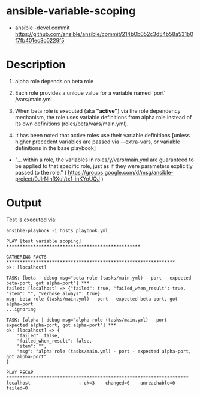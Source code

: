 ansible-variable-scoping
========================

- ansible -devel commit https://github.com/ansible/ansible/commit/214b0b052c3d54b58a531b0f7fb401ec3c0229f5

Description
===


1. alpha role depends on beta role

1. Each role provides a unique value for a variable named 'port' <role>/vars/main.yml

1. When beta role is executed (aka **"active"**) via the role dependency mechanism, the role uses variable definitions from alpha role instead of its own definitions (roles/beta/vars/main.yml). 

1. It has been noted that active roles use their variable definitions [unless higher precedent variables are passed via --extra-vars, or variable definitions in the base playbook]
  * "... within a role, the variables in roles/y/vars/main.yml are guaranteed to be applied to that specific role, just as if they were parameters explicitly passed to the role." ( https://groups.google.com/d/msg/ansible-project/0JIrNlnRXuI/tx1-inKYoUQJ )
  

Output
===

Test is executed via:

```
ansible-playbook -i hosts playbook.yml
```


```
PLAY [test variable scoping] ************************************************** 

GATHERING FACTS *************************************************************** 
ok: [localhost]

TASK: [beta | debug msg="beta role (tasks/main.yml) - port - expected beta-port, got alpha-port"] *** 
failed: [localhost] => {"failed": true, "failed_when_result": true, "item": "", "verbose_always": true}
msg: beta role (tasks/main.yml) - port - expected beta-port, got alpha-port
...ignoring

TASK: [alpha | debug msg="alpha role (tasks/main.yml) - port - expected alpha-port, got alpha-port"] *** 
ok: [localhost] => {
    "failed": false, 
    "failed_when_result": false, 
    "item": "", 
    "msg": "alpha role (tasks/main.yml) - port - expected alpha-port, got alpha-port"
}

PLAY RECAP ******************************************************************** 
localhost                  : ok=3    changed=0    unreachable=0    failed=0
```

